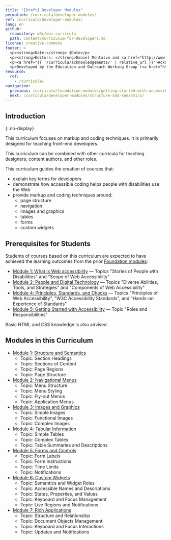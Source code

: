 ```yaml
---
title: "[Draft] Developer Modules"
permalink: /curricula/developer-modules/
ref: /curricula/developer-modules/
lang: en
github:
  repository: w3c/wai-curricula
  path: content/curriculum-for-developers.md
license: creative-commons
footer: >
  <p><strong>Date:</strong> $Date</p>
  <p><strong>Editors: </strong>Daniel Montalvo and <a href="http://www.w3.org/People/shadi/">Shadi Abou-Zahra</a>. Contributors: <a href="https://www.w3.org/WAI/EO/EOWG-members">EOWG Participants</a>. </p>
  <p><a href="{{ '/curricula/acknowledgements/' | relative_url }}">Acknowledgements</a></p>
  <p>Developed by the Education and Outreach Working Group (<a href="http://www.w3.org/WAI/EO/">EOWG</a>). Developed with support from the <a href="https://www.w3.org/WAI/about/projects/wai-guide/">WAI-Guide Project</a> funded by the European Commission (EC) under the Horizon 2020 program (Grant Agreement 822245).</p>
resource:
  ref:
    - /curricula/
navigation:
  previous: /curricula/foundation-modules/getting-started-with-accessibility/
  next: /curricula/developer-modules/structure-and-semantics/
---
```


## Introduction
{:.no-display}

This curriculum focuses on markup and coding techniques. It is primarily designed for teaching front-end developers.

This curriculum can be combined with other curricula for teaching designers, content authors, and other roles.

This curriculum guides the creation of courses that:

* explain key terms for developers
* demonstrate how accessible coding helps people with disabilities use the Web
* provide markup and coding techniques around:
  * page structure
  * navigation
  * images and graphics
  * tables
  * forms
  * custom widgets

## Prerequisites for Students

Students of courses based on this curriculum are expected to have achieved the learning outcomes from the prior [Foundation modules](https://www.w3.org/WAI/curricula/foundation-modules/):

* [Module 1: What is Web accessibility](https://www.w3.org/WAI/curricula/foundation-modules/what-is-web-accessibility/) &mdash; Topics "Stories of People with Disabilities" and "Scope of Web Accessibility"
* [Module 2: People and Digital Technology](/curricula/foundation-modules/people-and-digital-technology/) &mdash; Topics "Diverse Abilities, Tools, and Strategies" and "Components of Web Accessibility"
* [Module 4: Principles, Standards, and Checks](/curricula/foundation-modules/principles-standards-and-checks/) &mdash; Topics "Principles of Web Accessibility", "W3C Accessibility Standards", and "Hands-on Experience of Standards"
* [Module 5: Getting Started with Accessibility](https://www.w3.org/WAI/curricula/foundation-modules/getting-started-with-accessibility/) &mdash; Topic "Roles and Responsibilities"

Basic HTML and CSS knowledge is also advised.

## Modules in this Curriculum

-   [Module 1: Structure and Semantics](/curricula/developer-modules/structure-and-semantics/)
    -   Topic: Section Headings
    -   Topic: Sections of Content
    -   Topic: Page Regions
    -   Topic: Page Structure
-   [Module 2: Navigational Menus](/curricula/developer-modules/navigational-menus/)
    -   Topic: Menu Structure
    -   Topic: Menu Styling
    -   Topic: Fly-out Menus
    -   Topic: Application Menus
-   [Module 3: Images and Graphics](/curricula/developer-modules/images-and-graphics/)
    -   Topic: Simple Images
    -   Topic: Functional Images
    -   Topic: Complex Images
-   [Module 4: Tabular Information](/curricula/developer-modules/tabular-information/)
    -   Topic: Simple Tables
    -   Topic: Complex Tables
    -   Topic: Table Summaries and Descriptions
-   [Module 5: Forms and Controls](/curricula/developer-modules/forms-and-controls/)
    -   Topic: Form Labels
    -   Topic: Form Instructions
    -   Topic: Time Limits
    -   Topic: Notifications
-   [Module 6: Custom Widgets](/curricula/developer-modules/custom-widgets/)
    -   Topic: Semantics and Widget Roles
    -   Topic: Accessible Names and Descriptions
    -   Topic: States, Properties, and Values
    -   Topic: Keyboard and Focus Management
    -   Topic: Live Regions and Notifications
-   [Module 7: Rich Applications](/curricula/developer-modules/rich-applications)
    -   Topic: Structure and Relationship
    -   Topic: Document Objects Management
    -   Topic: Keyboard and Focus Interactions
    -   Topic: Updates and Notifications 
